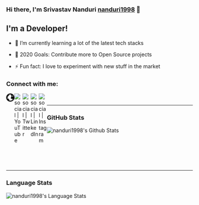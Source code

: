 
### Hi there, I'm Srivastav Nanduri [nanduri1998][website] 👋

  

## I'm a Developer!

- 🌱 I’m currently learning a lot of the latest tech stacks

- 🥅 2020 Goals: Contribute more to Open Source projects

- ⚡ Fun fact: I love to experiment with new stuff in the market

  

### Connect with me:

  

[<img align="left" alt="website" width="22px" src="https://raw.githubusercontent.com/iconic/open-iconic/master/svg/globe.svg" />][website]

[<img align="left" alt="social | YouTube" width="22px" src="https://cdn.jsdelivr.net/npm/simple-icons@v3/icons/youtube.svg" />][youtube]

[<img align="left" alt="social | Twitter" width="22px" src="https://cdn.jsdelivr.net/npm/simple-icons@v3/icons/twitter.svg" />][twitter]

[<img align="left" alt="social | LinkedIn" width="22px" src="https://cdn.jsdelivr.net/npm/simple-icons@v3/icons/linkedin.svg" />][linkedin]

[<img align="left" alt="social | Instagram" width="22px" src="https://cdn.jsdelivr.net/npm/simple-icons@v3/icons/instagram.svg" />][instagram]

  

<br  />

  

---

### GitHub Stats

<img  align="left"  alt="nanduri1998's Github Stats"  src="https://github-readme-stats.codestackr.vercel.app/api?username=nanduri1998&show_icons=true&hide_border=true&count_private=true&theme=dark"  />

<br  />

<br  />
<br  />
<br  />

<br  />
<br  />
  
  

---

### Language Stats

  

<img  align="left"  alt="nanduri1998's Language Stats"  src="https://github-readme-stats.vercel.app/api/top-langs/?username=nanduri1998"  />

  

[website]: https://srivastav-nanduri.web.app

[twitter]: https://twitter.com/nanduri1998

[youtube]: https://youtube.com/schoolofexperiments

[instagram]: https://instagram.com/nanduri1998

[linkedin]: https://linkedin.com/in/srivastav-nanduri